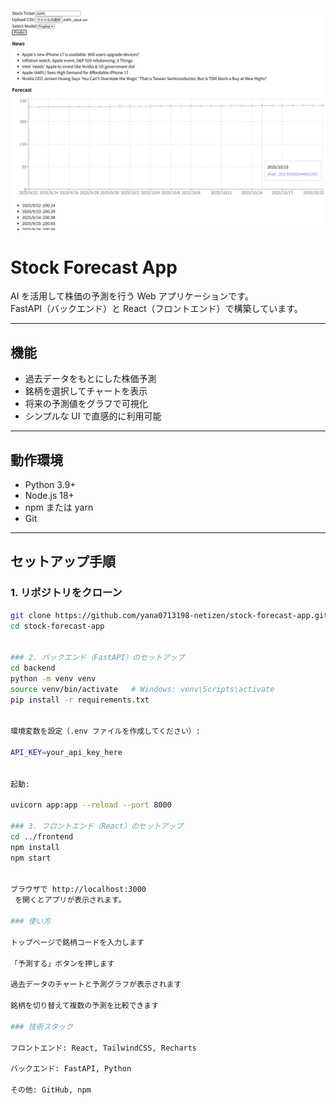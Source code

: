 ![alt text](image.png)



# Stock Forecast App

AI を活用して株価の予測を行う Web アプリケーションです。  
FastAPI（バックエンド）と React（フロントエンド）で構築しています。

---

##  機能
- 過去データをもとにした株価予測
- 銘柄を選択してチャートを表示
- 将来の予測値をグラフで可視化
- シンプルな UI で直感的に利用可能

---

##  動作環境
- Python 3.9+
- Node.js 18+
- npm または yarn
- Git

---

## セットアップ手順

### 1. リポジトリをクローン
```bash
git clone https://github.com/yana0713198-netizen/stock-forecast-app.git
cd stock-forecast-app


### 2. バックエンド（FastAPI）のセットアップ
cd backend
python -m venv venv
source venv/bin/activate   # Windows: venv\Scripts\activate
pip install -r requirements.txt


環境変数を設定（.env ファイルを作成してください）:

API_KEY=your_api_key_here


起動:

uvicorn app:app --reload --port 8000

### 3. フロントエンド（React）のセットアップ
cd ../frontend
npm install
npm start


ブラウザで http://localhost:3000
 を開くとアプリが表示されます。

### 使い方

トップページで銘柄コードを入力します

「予測する」ボタンを押します

過去データのチャートと予測グラフが表示されます

銘柄を切り替えて複数の予測を比較できます

### 技術スタック

フロントエンド: React, TailwindCSS, Recharts

バックエンド: FastAPI, Python

その他: GitHub, npm